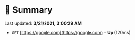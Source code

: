 # 📖 Summary
Last updated: **3/21/2021, 3:00:29 AM**

- `GET` [https://google.com](https://google.com) - **Up** (120ms)
